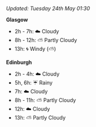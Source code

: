 *Updated: Tuesday 24th May 01:30*

**Glasgow**

* 2h - 7h: :cloud: Cloudy
* 8h - 12h: :partly_sunny: Partly Cloudy
* 13h: :cyclone: Windy (:partly_sunny:)

**Edinburgh**

* 2h - 4h: :cloud: Cloudy
* 5h, 6h: :umbrella: Rainy
* 7h: :cloud: Cloudy
* 8h - 11h: :partly_sunny: Partly Cloudy
* 12h: :cloud: Cloudy
* 13h: :partly_sunny: Partly Cloudy
